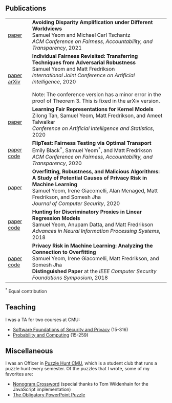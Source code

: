 ## Publications
<table>
  <tr>
    <td>
      <a href="https://dl.acm.org/doi/abs/10.1145/3442188.3445892">paper</a>
    </td>
    <td>
      <b>Avoiding Disparity Amplification under Different Worldviews</b><br>
      Samuel Yeom and Michael Carl Tschantz<br>
      <i>ACM Conference on Fairness, Accountability, and Transparency</i>, 2021
    </td>
  </tr>
  <tr>
    <td>
      <a href="https://www.ijcai.org/Proceedings/2020/61">paper</a>
      <a href="https://arxiv.org/abs/2002.07738">arXiv</a>
    </td>
    <td>
      <b>Individual Fairness Revisited: Transferring Techniques from Adversarial Robustness</b><br>
      Samuel Yeom and Matt Fredrikson<br>
      <i>International Joint Conference on Artificial Intelligence</i>, 2020<br><br>
      Note: The conference version has a minor error in the proof of Theorem 3. This is fixed in the arXiv version.
    </td>
  </tr>
  <tr>
    <td>
      <a href="http://proceedings.mlr.press/v108/tan20a.html">paper</a>
    </td>
    <td>
      <b>Learning Fair Representations for Kernel Models</b><br>
      Zilong Tan, Samuel Yeom, Matt Fredrikson, and Ameet Talwalkar<br>
      <i>Conference on Artificial Intelligence and Statistics</i>, 2020
    </td>
  </tr>
  <tr>
    <td>
      <a href="https://dl.acm.org/doi/abs/10.1145/3351095.3372845">paper</a><br>
      <a href="https://github.com/samuel-yeom/fliptest">code</a>
    </td>
    <td>
      <b>FlipTest: Fairness Testing via Optimal Transport</b><br>
      Emily Black<sup>&ast;</sup>, Samuel Yeom<sup>&ast;</sup>, and Matt Fredrikson<br>
      <i>ACM Conference on Fairness, Accountability, and Transparency</i>, 2020
    </td>
  </tr>
  <tr>
    <td>
      <a href="https://content.iospress.com/articles/journal-of-computer-security/jcs191362">paper</a>
    </td>
    <td>
      <b>Overfitting, Robustness, and Malicious Algorithms: A Study of Potential Causes of Privacy Risk in Machine Learning</b><br>
      Samuel Yeom, Irene Giacomelli, Alan Menaged, Matt Fredrikson, and Somesh Jha<br>
      <i>Journal of Computer Security</i>, 2020
    </td>
  </tr>
  <tr>
    <td>
      <a href="https://papers.nips.cc/paper/7708-hunting-for-discriminatory-proxies-in-linear-regression-models">paper</a><br>
      <a href="https://github.com/samuel-yeom/linreg-proxy">code</a>
    </td>
    <td>
      <b>Hunting for Discriminatory Proxies in Linear Regression Models</b><br>
      Samuel Yeom, Anupam Datta, and Matt Fredrikson<br>
      <i>Advances in Neural Information Processing Systems</i>, 2018
    </td>
  </tr>
  <tr>
    <td>
      <a href="https://ieeexplore.ieee.org/document/8429311">paper</a><br>
      <a href="https://github.com/samuel-yeom/ml-privacy-csf18">code</a>
    </td>
    <td>
      <b>Privacy Risk in Machine Learning: Analyzing the Connection to Overfitting</b><br>
      Samuel Yeom, Irene Giacomelli, Matt Fredrikson, and Somesh Jha<br>
      <b>Distinguished Paper</b> at the <i>IEEE Computer Security Foundations Symposium</i>, 2018
    </td>
  </tr>
</table>

<sup>*</sup> Equal contribution

## Teaching
I was a TA for two courses at CMU:
* [Software Foundations of Security and Privacy](https://15316-cmu.github.io/index.html) (15-316)
* [Probability and Computing](https://www.cs.cmu.edu/~harchol/PnC/class.html) (15-259)

## Miscellaneous
I was an Officer in [Puzzle Hunt CMU](https://puzzlehunt.club.cc.cmu.edu/), which is a student club that runs a puzzle hunt every semester.
Of the puzzles that I wrote, some of my favorites are:
* [Nonogram Crossword](https://puzzlehunt.club.cc.cmu.edu/puzzle/11005/) (special thanks to Tom Wildenhain for the JavaScript implementation)
* [The Obligatory PowerPoint Puzzle](https://puzzlehunt.club.cc.cmu.edu/puzzle/15016/)
